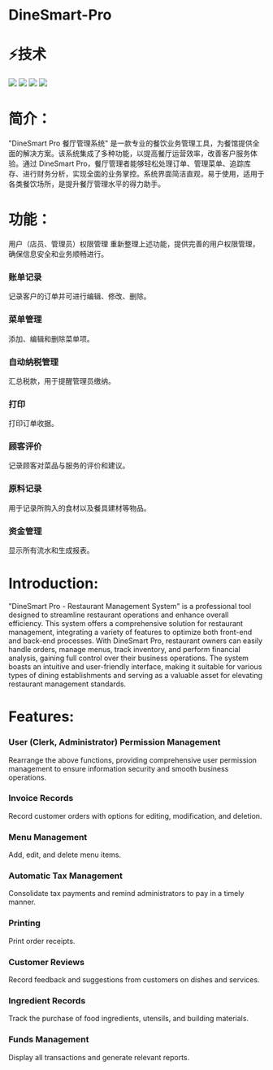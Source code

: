 # DineSmart-Pro
⚡技术
=================
<div align="left">
    <img src="https://img.shields.io/badge/Java-1.8%2B-%23437291?logo=openjdk&logoColor=%23437291"/>
    <img src="https://img.shields.io/badge/mysql-8%2B-%23437291?logo=openjdk&logoColor=%23437291"/>
    <img src="https://img.shields.io/badge/jdbc-8.2.0%23437291?logo=openjdk&logoColor=%23437291"/>
    <img src="https://img.shields.io/badge/javafx-21.0.1%23437291?logo=openjdk&logoColor=%23437291F"/>
</div>

简介：
=================
"DineSmart Pro 餐厅管理系统" 是一款专业的餐饮业务管理工具，为餐馆提供全面的解决方案。该系统集成了多种功能，以提高餐厅运营效率，改善客户服务体验。通过 DineSmart Pro，餐厅管理者能够轻松处理订单、管理菜单、追踪库存、进行财务分析，实现全面的业务掌控。系统界面简洁直观，易于使用，适用于各类餐饮场所，是提升餐厅管理水平的得力助手。

功能：
=================

用户（店员、管理员）权限管理
重新整理上述功能，提供完善的用户权限管理，确保信息安全和业务顺畅进行。

### 账单记录
记录客户的订单并可进行编辑、修改、删除。

### 菜单管理
添加、编辑和删除菜单项。

### 自动纳税管理
汇总税款，用于提醒管理员缴纳。

### 打印
打印订单收据。

### 顾客评价
记录顾客对菜品与服务的评价和建议。

### 原料记录
用于记录所购入的食材以及餐具建材等物品。

### 资金管理
显示所有流水和生成报表。

Introduction:
=================
"DineSmart Pro - Restaurant Management System" is a professional tool designed to streamline restaurant operations and enhance overall efficiency. This system offers a comprehensive solution for restaurant management, integrating a variety of features to optimize both front-end and back-end processes. With DineSmart Pro, restaurant owners can easily handle orders, manage menus, track inventory, and perform financial analysis, gaining full control over their business operations. The system boasts an intuitive and user-friendly interface, making it suitable for various types of dining establishments and serving as a valuable asset for elevating restaurant management standards.

Features:
=================

### User (Clerk, Administrator) Permission Management
Rearrange the above functions, providing comprehensive user permission management to ensure information security and smooth business operations.

### Invoice Records
Record customer orders with options for editing, modification, and deletion.

### Menu Management
Add, edit, and delete menu items.

### Automatic Tax Management
Consolidate tax payments and remind administrators to pay in a timely manner.

### Printing
Print order receipts.

### Customer Reviews
Record feedback and suggestions from customers on dishes and services.

### Ingredient Records
Track the purchase of food ingredients, utensils, and building materials.

### Funds Management
Display all transactions and generate relevant reports.
